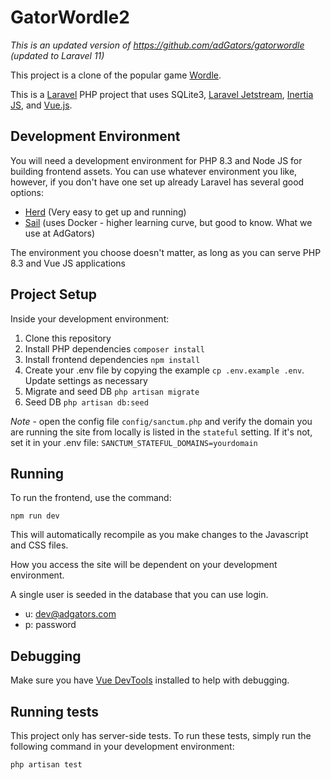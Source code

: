 # GatorWordle2

*This is an updated version of https://github.com/adGators/gatorwordle (updated to Laravel 11)*

This project is a clone of the popular game [Wordle](https://www.nytimes.com/games/wordle/index.html).

This is a [Laravel](https://laravel.com/docs/9.x) PHP project that uses SQLite3, [Laravel Jetstream](https://jetstream.laravel.com/2.x/introduction.html), [Inertia JS](https://inertiajs.com/), and [Vue.js](https://vuejs.org/).

## Development Environment

You will need a development environment for PHP 8.3 and Node JS for building frontend assets. You can use whatever 
environment you like, however, if you don't have one set up already Laravel has several good options:

- [Herd](https://laravel.com/docs/11.x/installation#local-installation-using-herd) (Very easy to get up and running)
- [Sail](https://laravel.com/docs/9.x/sail) (uses Docker - higher learning curve, but good to know. What we use at AdGators)

The environment you choose doesn't matter, as long as you can serve PHP 8.3 and Vue JS applications

## Project Setup

Inside your development environment:

1. Clone this repository
2. Install PHP dependencies `composer install`
3. Install frontend dependencies `npm install`
4. Create your .env file by copying the example `cp .env.example .env`. Update settings as necessary
5. Migrate and seed DB `php artisan migrate`
6. Seed DB `php artisan db:seed`

*Note* - open the config file `config/sanctum.php` and verify the domain you are running the site from locally 
is listed in the `stateful` setting. If it's not, set it in your .env file: `SANCTUM_STATEFUL_DOMAINS=yourdomain`

## Running

To run the frontend, use the command:

```
npm run dev
```

This will automatically recompile as you make changes to the Javascript and CSS files.

How you access the site will be dependent on your development environment.

A single user is seeded in the database that you can use login. 

- u: dev@adgators.com
- p: password

## Debugging

Make sure you have [Vue DevTools](https://chrome.google.com/webstore/detail/vuejs-devtools/nhdogjmejiglipccpnnnanhbledajbpd?hl=en) installed to help with debugging.

## Running tests

This project only has server-side tests. To run these tests, simply run the following command in your development environment:

```
php artisan test
```

